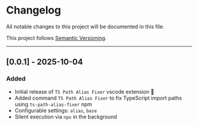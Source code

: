 # Changelog

All notable changes to this project will be documented in this file.

This project follows [Semantic Versioning](https://semver.org/).

---

## [0.0.1] - 2025-10-04

### Added

- Initial release of `TS Path Alias Fixer` vscode extension 🎉
- Added command `TS Path Alias Fixer` to fix TypeScript import paths using `ts-path-alias-fixer` npm
- Configurable settings: `alias`, `base`
- Silent execution via `npx` in the background
